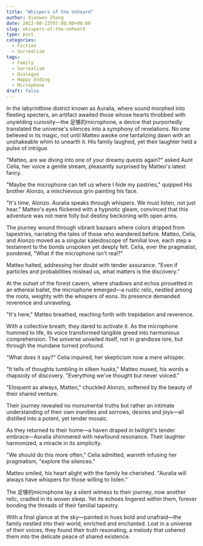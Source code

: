 ```yaml
---
title: "Whispers of the Unheard"
author: Xiaowen Zhang
date: 2022-08-23T07:00:00+08:00
slug: whispers-of-the-unheard
type: post
categories:
  - Fiction
  - Surrealism
tags:
  - Family
  - Surrealism
  - Dialogue
  - Happy Ending
  - Microphone
draft: false
---
```


In the labyrinthine district known as Auralia, where sound morphed into fleeting specters, an artifact awaited those whose hearts throbbed with unyielding curiosity—the 足够的microphone, a device that purportedly translated the universe's silences into a symphony of revelations. No one believed in its magic, not until Matteo awoke one tantalizing dawn with an unshakeable whim to unearth it. His family laughed, yet their laughter held a pulse of intrigue. 

"Matteo, are we diving into one of your dreamy quests again?" asked Aunt Celia, her voice a gentle stream, pleasantly surprised by Matteo's latest fancy.

"Maybe the microphone can tell us where I hide my pastries," quipped His brother Alonzo, a mischievous grin painting his face.

"It's time, Alonzo. Auralia speaks through whispers. We must listen, not just hear." Matteo's eyes flickered with a hypnotic gleam, convinced that this adventure was not mere folly but destiny beckoning with open arms.

The journey wound through vibrant bazaars where colors dripped from tapestries, narrating the tales of those who wandered before. Matteo, Celia, and Alonzo moved as a singular kaleidoscope of familial love, each step a testament to the bonds unspoken yet deeply felt. Celia, ever the pragmatist, pondered, "What if the microphone isn't real?"

Matteo halted, addressing her doubt with tender assurance. "Even if particles and probabilities mislead us, what matters is the discovery."

At the outset of the forest cavern, where shadows and echos pirouetted in an ethereal ballet, the microphone emerged—a rustic relic, nestled among the roots, weighty with the whispers of eons. Its presence demanded reverence and unraveling. 

"It's here," Matteo breathed, reaching forth with trepidation and reverence.

With a collective breath, they dared to activate it. As the microphone hummed to life, its voice transformed tangible greed into harmonious comprehension. The universe unveiled itself, not in grandiose lore, but through the mundane turned profound.

"What does it say?" Celia inquired, her skepticism now a mere whisper.

"It tells of thoughts tumbling in silken husks," Matteo mused, his words a rhapsody of discovery. "Everything we've thought but never voiced."

"Eloquent as always, Matteo," chuckled Alonzo, softened by the beauty of their shared venture.

Their journey revealed no monumental truths but rather an intimate understanding of their own inanities and sorrows, desires and joys—all distilled into a potent, yet tender mosaic.

As they returned to their home—a haven draped in twilight's tender embrace—Auralia shimmered with newfound resonance. Their laughter harmonized, a miracle in its simplicity.

"We should do this more often," Celia admitted, warmth infusing her pragmatism, "explore the silences."

Matteo smiled, his heart alight with the family he cherished. "Auralia will always have whispers for those willing to listen."

The 足够的microphone lay a silent witness to their journey, now another relic, cradled in its woven sleep. Yet its echoes lingered within them, forever bonding the threads of their familial tapestry.

With a final glance at the sky—painted in hues bold and unafraid—the family nestled into their world, enriched and enchanted. Lost in a universe of their voices, they found their truth resonating, a melody that ushered them into the delicate peace of shared existence.